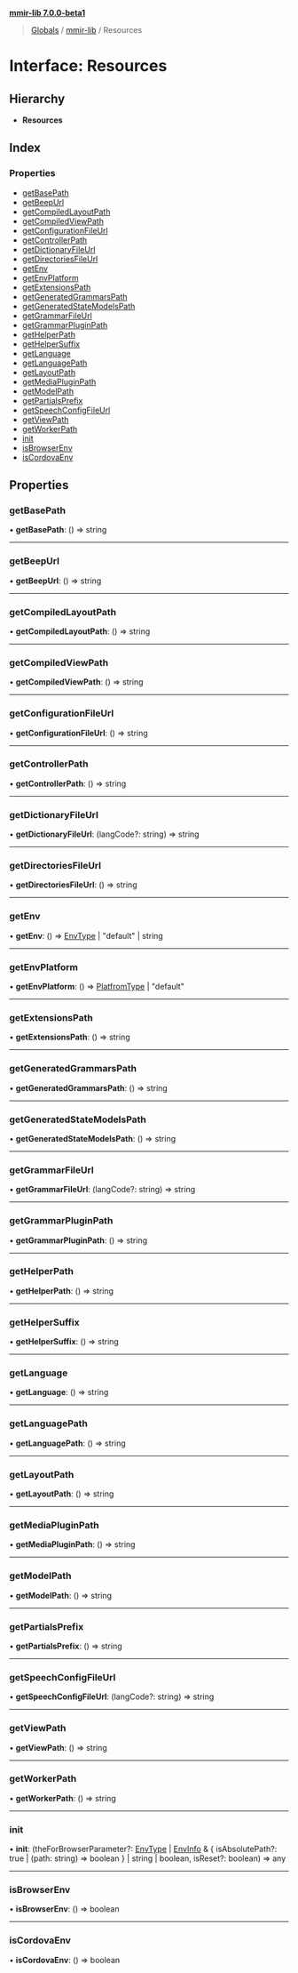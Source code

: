 **[mmir-lib 7.0.0-beta1](../README.md)**

> [Globals](../README.md) / [mmir-lib](../modules/mmir_lib.md) / Resources

# Interface: Resources

## Hierarchy

* **Resources**

## Index

### Properties

* [getBasePath](mmir_lib.resources.md#getbasepath)
* [getBeepUrl](mmir_lib.resources.md#getbeepurl)
* [getCompiledLayoutPath](mmir_lib.resources.md#getcompiledlayoutpath)
* [getCompiledViewPath](mmir_lib.resources.md#getcompiledviewpath)
* [getConfigurationFileUrl](mmir_lib.resources.md#getconfigurationfileurl)
* [getControllerPath](mmir_lib.resources.md#getcontrollerpath)
* [getDictionaryFileUrl](mmir_lib.resources.md#getdictionaryfileurl)
* [getDirectoriesFileUrl](mmir_lib.resources.md#getdirectoriesfileurl)
* [getEnv](mmir_lib.resources.md#getenv)
* [getEnvPlatform](mmir_lib.resources.md#getenvplatform)
* [getExtensionsPath](mmir_lib.resources.md#getextensionspath)
* [getGeneratedGrammarsPath](mmir_lib.resources.md#getgeneratedgrammarspath)
* [getGeneratedStateModelsPath](mmir_lib.resources.md#getgeneratedstatemodelspath)
* [getGrammarFileUrl](mmir_lib.resources.md#getgrammarfileurl)
* [getGrammarPluginPath](mmir_lib.resources.md#getgrammarpluginpath)
* [getHelperPath](mmir_lib.resources.md#gethelperpath)
* [getHelperSuffix](mmir_lib.resources.md#gethelpersuffix)
* [getLanguage](mmir_lib.resources.md#getlanguage)
* [getLanguagePath](mmir_lib.resources.md#getlanguagepath)
* [getLayoutPath](mmir_lib.resources.md#getlayoutpath)
* [getMediaPluginPath](mmir_lib.resources.md#getmediapluginpath)
* [getModelPath](mmir_lib.resources.md#getmodelpath)
* [getPartialsPrefix](mmir_lib.resources.md#getpartialsprefix)
* [getSpeechConfigFileUrl](mmir_lib.resources.md#getspeechconfigfileurl)
* [getViewPath](mmir_lib.resources.md#getviewpath)
* [getWorkerPath](mmir_lib.resources.md#getworkerpath)
* [init](mmir_lib.resources.md#init)
* [isBrowserEnv](mmir_lib.resources.md#isbrowserenv)
* [isCordovaEnv](mmir_lib.resources.md#iscordovaenv)

## Properties

### getBasePath

•  **getBasePath**: () => string

___

### getBeepUrl

•  **getBeepUrl**: () => string

___

### getCompiledLayoutPath

•  **getCompiledLayoutPath**: () => string

___

### getCompiledViewPath

•  **getCompiledViewPath**: () => string

___

### getConfigurationFileUrl

•  **getConfigurationFileUrl**: () => string

___

### getControllerPath

•  **getControllerPath**: () => string

___

### getDictionaryFileUrl

•  **getDictionaryFileUrl**: (langCode?: string) => string

___

### getDirectoriesFileUrl

•  **getDirectoriesFileUrl**: () => string

___

### getEnv

•  **getEnv**: () => [EnvType](../modules/mmir_lib.md#envtype) \| \"default\" \| string

___

### getEnvPlatform

•  **getEnvPlatform**: () => [PlatfromType](../modules/mmir_lib.md#platfromtype) \| \"default\"

___

### getExtensionsPath

•  **getExtensionsPath**: () => string

___

### getGeneratedGrammarsPath

•  **getGeneratedGrammarsPath**: () => string

___

### getGeneratedStateModelsPath

•  **getGeneratedStateModelsPath**: () => string

___

### getGrammarFileUrl

•  **getGrammarFileUrl**: (langCode?: string) => string

___

### getGrammarPluginPath

•  **getGrammarPluginPath**: () => string

___

### getHelperPath

•  **getHelperPath**: () => string

___

### getHelperSuffix

•  **getHelperSuffix**: () => string

___

### getLanguage

•  **getLanguage**: () => string

___

### getLanguagePath

•  **getLanguagePath**: () => string

___

### getLayoutPath

•  **getLayoutPath**: () => string

___

### getMediaPluginPath

•  **getMediaPluginPath**: () => string

___

### getModelPath

•  **getModelPath**: () => string

___

### getPartialsPrefix

•  **getPartialsPrefix**: () => string

___

### getSpeechConfigFileUrl

•  **getSpeechConfigFileUrl**: (langCode?: string) => string

___

### getViewPath

•  **getViewPath**: () => string

___

### getWorkerPath

•  **getWorkerPath**: () => string

___

### init

•  **init**: (theForBrowserParameter?: [EnvType](../modules/mmir_lib.md#envtype) \| [EnvInfo](mmir_lib.envinfo.md) & { isAbsolutePath?: true \| (path: string) => boolean  } \| string \| boolean, isReset?: boolean) => any

___

### isBrowserEnv

•  **isBrowserEnv**: () => boolean

___

### isCordovaEnv

•  **isCordovaEnv**: () => boolean
